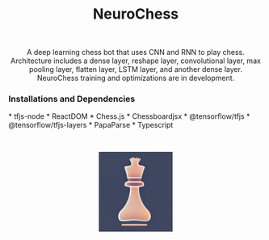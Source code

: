 <h1 align="center">NeuroChess</h1>
<br />
<p align="center">
A deep learning chess bot that uses CNN and RNN to play chess. Architecture includes a dense layer, reshape layer, convolutional layer, max pooling layer, flatten layer, LSTM layer, and another dense layer. NeuroChess training and optimizations are in development. 
</p>

<h3> Installations and Dependencies </h3> 
<p>
* tfjs-node
* ReactDOM
* Chess.js
* Chessboardjsx
* @tensorflow/tfjs
* @tensorflow/tfjs-layers
* PapaParse
* Typescript
</p>


</div>
<br />
<div align="center">
  <p> 
    <img src="https://github.com/AbhiAlest/NeuroChess/blob/main/Logo/NeuroChess.png?raw=true" alt = "NeuroChess Logo" >
</p> 
